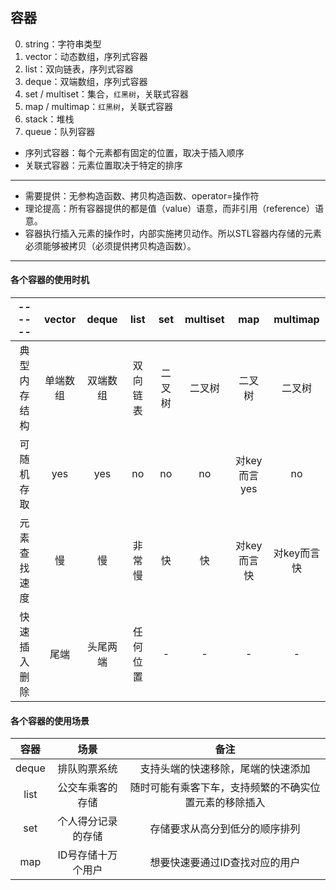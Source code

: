 ## 容器
0. string：字符串类型
1. vector：动态数组，序列式容器
2. list：双向链表，序列式容器
3. deque：双端数组，序列式容器
4. set / multiset：集合，`红黑树`，关联式容器
5. map / multimap：`红黑树`，关联式容器
6. stack：堆栈
7. queue：队列容器

* 序列式容器：每个元素都有固定的位置，取决于插入顺序
* 关联式容器：元素位置取决于特定的排序

***

* 需要提供：无参构造函数、拷贝构造函数、operator=操作符
* 理论提高：所有容器提供的都是值（value）语意，而非引用（reference）语意。
* 容器执行插入元素的操作时，内部实施拷贝动作。所以STL容器内存储的元素必须能够被拷贝（必须提供拷贝构造函数）。

***

#### 各个容器的使用时机

| ------ | vector | deque | list | set | multiset | map | multimap |
| :----: | :----: | :---: | :--: | :-: | :------: | :-: | :-------:|
| 典型内存结构 | 单端数组 | 双端数组 | 双向链表 | 二叉树 | 二叉树 | 二叉树 | 二叉树 |
| 可随机存取 | yes | yes | no | no | no | 对key而言 yes | no |
| 元素查找速度 | 慢 | 慢 | 非常慢 | 快 | 快 | 对key而言快 | 对key而言快 |
| 快速插入删除 | 尾端 | 头尾两端 | 任何位置 | - | - | - | - |


#### 各个容器的使用场景
| 容器 | 场景 | 备注 |
| :--: | :--: | :--: |
| deque | 排队购票系统 | 支持头端的快速移除，尾端的快速添加 |
| list | 公交车乘客的存储 | 随时可能有乘客下车，支持频繁的不确实位置元素的移除插入 |
| set | 个人得分记录的存储 | 存储要求从高分到低分的顺序排列 |
| map | ID号存储十万个用户 | 想要快速要通过ID查找对应的用户 |
